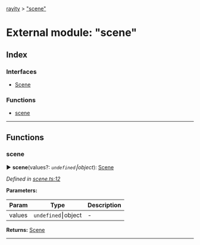 [rayity](../README.md) > ["scene"](../modules/_scene_.md)



# External module: "scene"

## Index

### Interfaces

* [Scene](../interfaces/_scene_.scene.md)


### Functions

* [scene](_scene_.md#scene-1)



---
## Functions
<a id="scene-1"></a>

###  scene

► **scene**(values?: *`undefined`⎮object*): [Scene](../interfaces/_scene_.scene.md)




*Defined in [scene.ts:12](https://github.com/gribbet/rayity/blob/4838bef/src/scene.ts#L12)*



**Parameters:**

| Param | Type | Description |
| ------ | ------ | ------ |
| values | `undefined`⎮object   |  - |





**Returns:** [Scene](../interfaces/_scene_.scene.md)





___


